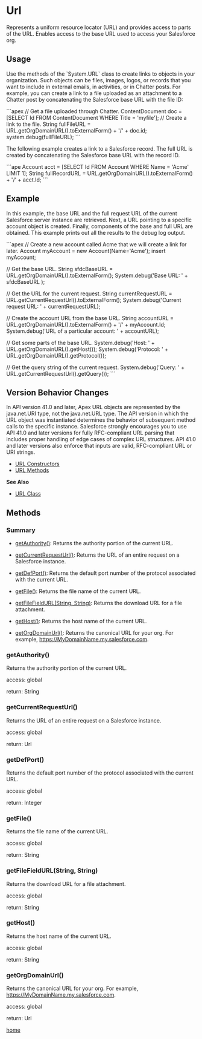 # Url
Represents a uniform resource locator (URL) and provides access to parts of the URL.
Enables access to the base URL used to access your Salesforce org.

## Usage
Use the methods of the &#x60;System.URL&#x60; class to create links to objects in your organization. Such objects can be files, images,
logos, or records that you want to include in external emails, in activities, or in Chatter posts. For example, you can create
a link to a file uploaded as an attachment to a Chatter post by concatenating the Salesforce base URL with the file ID:

&#x60;&#x60;&#x60;apex
// Get a file uploaded through Chatter.
ContentDocument doc &#x3D; [SELECT Id FROM ContentDocument
        WHERE Title &#x3D; &#x27;myfile&#x27;];
// Create a link to the file.
String fullFileURL &#x3D; URL.getOrgDomainURL().toExternalForm() +
&#x27;/&#x27; + doc.id;
system.debug(fullFileURL);
&#x60;&#x60;&#x60;

The following example creates a link to a Salesforce record. The full URL is created by concatenating the Salesforce base
URL with the record ID.

&#x60;&#x60;&#x60;ape
Account acct &#x3D; [SELECT Id FROM Account WHERE Name &#x3D; &#x27;Acme&#x27; LIMIT 1];
String fullRecordURL &#x3D; URL.getOrgDomainURL().toExternalForm() + &#x27;/&#x27; + acct.Id;
&#x60;&#x60;&#x60;

## Example
In this example, the base URL and the full request URL of the current Salesforce server instance are retrieved. Next, a URL
pointing to a specific account object is created. Finally, components of the base and full URL are obtained. This example
prints out all the results to the debug log output.

&#x60;&#x60;&#x60;apex
// Create a new account called Acme that we will create a link for later.
Account myAccount &#x3D; new Account(Name&#x3D;&#x27;Acme&#x27;);
insert myAccount;

// Get the base URL.
String sfdcBaseURL &#x3D; URL.getOrgDomainURL().toExternalForm();
System.debug(&#x27;Base URL: &#x27; + sfdcBaseURL );

// Get the URL for the current request.
String currentRequestURL &#x3D; URL.getCurrentRequestUrl().toExternalForm();
System.debug(&#x27;Current request URL: &#x27; + currentRequestURL);

// Create the account URL from the base URL.
String accountURL &#x3D; URL.getOrgDomainURL().toExternalForm() +
                       &#x27;/&#x27; + myAccount.Id;
System.debug(&#x27;URL of a particular account: &#x27; + accountURL);

// Get some parts of the base URL.
System.debug(&#x27;Host: &#x27; + URL.getOrgDomainURL().getHost());
System.debug(&#x27;Protocol: &#x27; + URL.getOrgDomainURL().getProtocol());

// Get the query string of the current request.
System.debug(&#x27;Query: &#x27; + URL.getCurrentRequestUrl().getQuery());
&#x60;&#x60;&#x60;

## Version Behavior Changes
In API version 41.0 and later, Apex URL objects are represented by the java.net.URI type, not the java.net.URL type.
The API version in which the URL object was instantiated determines the behavior of subsequent method calls to the
specific instance. Salesforce strongly encourages you to use API 41.0 and later versions for fully RFC-compliant URL
parsing that includes proper handling of edge cases of complex URL structures. API 41.0 and later versions also enforce
that inputs are valid, RFC-compliant URL or URI strings.

* [URL Constructors](https://developer.salesforce.com/docs/atlas.en-us.apexref.meta/apexref/apex_methods_system_url.htm#apex_System_URL_constructors)
* [URL Methods](https://developer.salesforce.com/docs/atlas.en-us.apexref.meta/apexref/apex_methods_system_url.htm#apex_System_URL_methods)

**See Also**
* [URL Class](https://developer.salesforce.com/docs/atlas.en-us.apexcode.meta/apexcode/apex_classes_url.htm)

## Methods

### Summary
  
  - [getAuthority()](#getauthority): Returns the authority portion of the current URL.

  - [getCurrentRequestUrl()](#getcurrentrequesturl): Returns the URL of an entire request on a Salesforce instance.

  - [getDefPort()](#getdefport): Returns the default port number of the protocol associated with the current URL.

  - [getFile()](#getfile): Returns the file name of the current URL.

  - [getFileFieldURL(String, String)](#getfilefieldurlstring-string): Returns the download URL for a file attachment.

  - [getHost()](#gethost): Returns the host name of the current URL.

  - [getOrgDomainUrl()](#getorgdomainurl): Returns the canonical URL for your org. For example, https://MyDomainName.my.salesforce.com.

### getAuthority()

Returns the authority portion of the current URL.

access: global

return: String

### getCurrentRequestUrl()

Returns the URL of an entire request on a Salesforce instance.

access: global

return: Url

### getDefPort()

Returns the default port number of the protocol associated with the current URL.

access: global

return: Integer

### getFile()

Returns the file name of the current URL.

access: global

return: String

### getFileFieldURL(String, String)

Returns the download URL for a file attachment.

access: global

return: String

### getHost()

Returns the host name of the current URL.

access: global

return: String

### getOrgDomainUrl()

Returns the canonical URL for your org. For example, https://MyDomainName.my.salesforce.com.

access: global

return: Url


[home](../index.md)